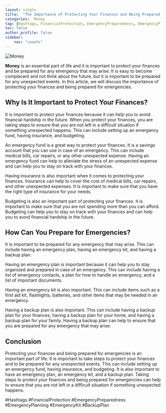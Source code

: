 ```yaml
---
layout: single
title:  "The Importance of Protecting Your Finances and Being Prepared for Emergencies"
categories:  Money
tag: [Hashtags, FinancialProtection, EmergencyPreparedness, EmergencyPlanning, EmergencyKit, BackupPlan, ]
toc: false
author_profile: false
sidebar:
    nav: "counts"
---
```

    
![Money](https://images.unsplash.com/photo-1517694712202-14dd9538aa97?ixlib=rb-1.2.1&ixid=eyJhcHBfaWQiOjEyMDd9&auto=format&fit=crop&w=1350&q=80)

**Money** is an essential part of life and it is important to protect your finances and be prepared for any emergency that may arise. It is easy to become complacent and not think about the future, but it is important to be prepared for any unexpected events. In this article, we will discuss the importance of protecting your finances and being prepared for emergencies.

## Why Is It Important to Protect Your Finances?

It is important to protect your finances because it can help you to avoid financial hardship in the future. When you protect your finances, you are taking steps to ensure that you are not left in a difficult situation if something unexpected happens. This can include setting up an emergency fund, having insurance, and budgeting.

An emergency fund is a great way to protect your finances. It is a savings account that you can use in case of an emergency. This can include medical bills, car repairs, or any other unexpected expense. Having an emergency fund can help to alleviate the stress of an unexpected expense and can help you to stay on track with your finances.

Having insurance is also important when it comes to protecting your finances. Insurance can help to cover the cost of medical bills, car repairs, and other unexpected expenses. It is important to make sure that you have the right type of insurance for your needs.

Budgeting is also an important part of protecting your finances. It is important to make sure that you are not spending more than you can afford. Budgeting can help you to stay on track with your finances and can help you to avoid financial hardship in the future.

## How Can You Prepare for Emergencies?

It is important to be prepared for any emergency that may arise. This can include having an emergency plan, having an emergency kit, and having a backup plan.

Having an emergency plan is important because it can help you to stay organized and prepared in case of an emergency. This can include having a list of emergency contacts, a plan for how to handle an emergency, and a list of important documents.

Having an emergency kit is also important. This can include items such as a first aid kit, flashlights, batteries, and other items that may be needed in an emergency.

Having a backup plan is also important. This can include having a backup plan for your finances, having a backup plan for your home, and having a backup plan for your family. Having a backup plan can help to ensure that you are prepared for any emergency that may arise.

## Conclusion

Protecting your finances and being prepared for emergencies is an important part of life. It is important to take steps to protect your finances and to be prepared for any unexpected events. This can include setting up an emergency fund, having insurance, and budgeting. It is also important to have an emergency plan, an emergency kit, and a backup plan. Taking steps to protect your finances and being prepared for emergencies can help to ensure that you are not left in a difficult situation if something unexpected happens.

#Hashtags
#FinancialProtection #EmergencyPreparedness #EmergencyPlanning #EmergencyKit #BackupPlan